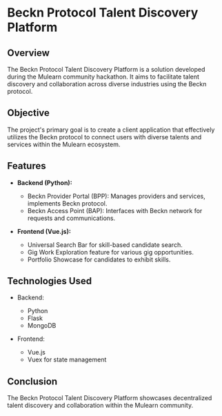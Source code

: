 # Beckn Protocol Talent Discovery Platform

## Overview
The Beckn Protocol Talent Discovery Platform is a solution developed during the Mulearn community hackathon. It aims to facilitate talent discovery and collaboration across diverse industries using the Beckn protocol.

## Objective
The project's primary goal is to create a client application that effectively utilizes the Beckn protocol to connect users with diverse talents and services within the Mulearn ecosystem.

## Features
- **Backend (Python):**
  - Beckn Provider Portal (BPP): Manages providers and services, implements Beckn protocol.
  - Beckn Access Point (BAP): Interfaces with Beckn network for requests and communications.

- **Frontend (Vue.js):**
  - Universal Search Bar for skill-based candidate search.
  - Gig Work Exploration feature for various gig opportunities.
  - Portfolio Showcase for candidates to exhibit skills.

## Technologies Used
- Backend:
  - Python
  - Flask
  - MongoDB 

- Frontend:
  - Vue.js
  - Vuex for state management

## Conclusion
The Beckn Protocol Talent Discovery Platform showcases decentralized talent discovery and collaboration within the Mulearn community.
